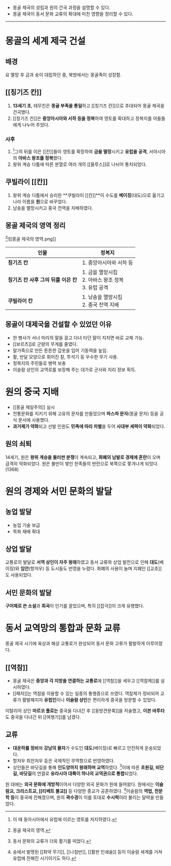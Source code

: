 * 몽골 제국의 성립과 원의 건국 과정을 설명할 수 있다.
* 몽골 제국이 동서 문화 교류의 확대에 미친 영향을 정리할 수 있다.
---
# 몽골의 세계 제국 건설
## 배경
요 멸망 후 금과 송이 대립하던 중, 북방에서는 몽골족이 성장함.
## [[칭기즈 칸]]
1. **13세기 초**, 테무친은 **몽골 부족을 통일**하고 [[칭기즈 칸]]으로 추대되어 몽골 제국을 건국했다.
2. [[칭기즈 칸]]은 **중앙아시아와 서하 등을 정복**하여 영토를 확대하고 정복지를 아들들에게 나누어 주었다.
### 사후
1. [^1]그의 뒤를 이은 [[칸]]들이 영토를 확장하여 **금을 멸망**시키고 **유럽을 공격**, 서아시아의 **아바스 왕조를 정복**했다.
2. 왕위 계승 다툼에 따른 분열로 여러 개의 [[울루스]]로 나뉘어 통치되었다.
## 쿠빌라이 [[칸]]
1. 왕위 계승 다툼에서 승리한 **쿠빌라이 [[칸]]**이 수도를 **베이징**(대도)으로 옮기고 나라 이름을 **원**으로 바꾸었다.
2. 남송을 멸망시키고 중국 전역을 지배하였다.
## 몽골 제국의 영역 정리
[^2]![[몽골 제국의 영역.png]]

| 인물                      | 정복지                                    |
| ----------------------- | -------------------------------------- |
| **칭기즈 칸**               | 1. 중앙아시아와 서하 등                         |
| **칭기즈 칸 사후 그의 뒤를 이은 칸** | 1. 금을 멸망시킴<br>2. 아바스 왕조 정복<br>3. 유럽 공격 |
| **쿠빌라이 칸**              | 1. 남송을 멸망시킴<br>2. 중국 전역 지배             |

## 몽골이 대제국을 건설할 수 있었던 이유
* 한 병사가 서너 마리의 말을 끌고 다녀 타던 말이 지치면 바로 교체 가능.
* [[보르츠]]로 군량의 무게를 줄였다.
* 말가죽으로 만든 튼튼한 갑옷을 입어 기동력을 높임.
* 활, 반달 모양으로 휘어진 칼, 투석기 등 우수한 무기 사용.
* 정복지의 주민들로 병력 보충
* 이슬람 상인의 교역로를 보장해 주는 대가로 군사와 지리 정보 획득.
# 원의 중국 지배
* [[몽골 제일주의]] 실시
* 전통문화를 지키기 위해 고유의 문자를 만들었으며 **파스파 문자**(몽골 문자) 등을 공식 문서에 사용했다.
* **과거제가 약화**되고 선발 인원도 **민족에 따라 차별**을 두어 **사대부 세력이 약화**되었다.
## 원의 쇠퇴
14세기, 원은 **왕위 계승을 둘러싼 분쟁**이 계속되고, **화폐의 남발로 경제에 혼란**이 오며 급격히 약화되었다.
원은 불만이 쌓인 한족들의 반란으로 북쪽으로 쫓겨나게 되었다. (1368)
# 원의 경제와 서민 문화의 발달

## 농업 발달
* 농업 기술 보급
* 목화 재배 확대
## 상업 발달
교통로의 발달로 **서역 상인이 자주 왕래**하였고 동서 교류와 상업 발전으로 인해 **대도**(베이징)와 **임안**(항저우) 등 도시들도 번영을 누렸다. 화폐의 사용이 늘며 지폐인 [[교초]]도 사용되었다.
## 서민 문화의 발달
**구어체로 쓴 소설**과 **희곡**이 인기를 끌었으며, 특히 [[잡극]]이 크게 유행했다.
# 동서 교역망의 통합과 문화 교류
몽골 제국 시기에 육상과 해상 교통로가 완성되어 동서 문화 고류가 활발하게 이루어졌다.
## [[역참]]
* 몽골 제국은 **중앙과 각 지방을 연결하는 교통로**에 [[역참]]을 세우고 [[역참제]]를 실시하였다.
* [[패자]]는 역참을 이용할 수 있는 일종의 통행증으로 쓰였다.
역참제가 정비되어 교류가 활발해지자 **유럽인**이나 **이슬람 상인**은 편리하게 중국을 방문할 수 있었다.

이탈리아 상인 **마르코 폴로는** 중국을 다녀간 후 [[동방견문록]]을 저술했고, **이븐 바투타**도 중국을 다녀간 뒤 [[여행기]]를 남겼다.
## 교류
* **대운하를 정비**해 **강남의 물자**가 수도인 **대도**(베이징)로 빠르고 안전하게 운송되었다.
* 항저우 취안저우 등은 국제적인 무역항으로 번영하였다.
* 상인들은 바닷길을 통해 **인도양까지 왕래하며 교역**하였다.
[^3]이에 따른 **초원길, 비단길, 바닷길**의 연결로 **유라시아 대륙이 하나의 교역권으로 통합**되었다.

원 대에는 **외국 문화에 개방적**이어서 다양한 외국 문화가 원에 들어왔다. 원에서는 **이슬람교, 크리스트교, [[티베트 불교]]** 등 다양한 종교가 공존하였다.
[^4]이슬람의 **역법, 천문학 등**이 중국에 전해졌으며, 원의 **곽수경**이 이를 토대로 **수시력**이라 불리는 달력을 만들었다.

[^1]: 이 때 동아시아에서 유럽에 이르는 영토를 차지하였다.
[^2]: 몽골 제국의 영역.
[^3]: 동서 문화의 교류가 더욱 활기를 띠었다.
[^4]: 송에서 발명된 [[화약 무기]], [[나침반]], [[활판 인쇄술]] 등이 이슬람 세계를 거쳐 유럽에 전해진 시기이기도 하다.
